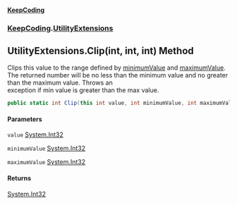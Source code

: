 #### [KeepCoding](index.md 'index')
### [KeepCoding](KeepCoding.md 'KeepCoding').[UtilityExtensions](UtilityExtensions.md 'KeepCoding.UtilityExtensions')
## UtilityExtensions.Clip(int, int, int) Method
Clips this value to the range defined by [minimumValue](UtilityExtensions_Clip_8sM94CuteOK_ff4uf3rD9g.md#KeepCoding_UtilityExtensions_Clip(int_int_int)_minimumValue 'KeepCoding.UtilityExtensions.Clip(int, int, int).minimumValue') and [maximumValue](UtilityExtensions_Clip_8sM94CuteOK_ff4uf3rD9g.md#KeepCoding_UtilityExtensions_Clip(int_int_int)_maximumValue 'KeepCoding.UtilityExtensions.Clip(int, int, int).maximumValue').  
The returned number will be no less than the minimum value and no greater than the maximum value. Throws an  
exception if min value is greater than the max value.
```csharp
public static int Clip(this int value, int minimumValue, int maximumValue);
```
#### Parameters
<a name='KeepCoding_UtilityExtensions_Clip(int_int_int)_value'></a>
`value` [System.Int32](https://docs.microsoft.com/en-us/dotnet/api/System.Int32 'System.Int32')  
  
<a name='KeepCoding_UtilityExtensions_Clip(int_int_int)_minimumValue'></a>
`minimumValue` [System.Int32](https://docs.microsoft.com/en-us/dotnet/api/System.Int32 'System.Int32')  
  
<a name='KeepCoding_UtilityExtensions_Clip(int_int_int)_maximumValue'></a>
`maximumValue` [System.Int32](https://docs.microsoft.com/en-us/dotnet/api/System.Int32 'System.Int32')  
  
#### Returns
[System.Int32](https://docs.microsoft.com/en-us/dotnet/api/System.Int32 'System.Int32')  
